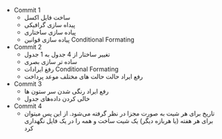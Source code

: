 - Commit 1
	- ساخت فایل اکسل
	- پیداه سازی گرافیکی
	- پیاده سازی ساختاری
	- پیاده سازی قوانین Conditional Formating
- Commit 2
	- تغییر ساختار از 4 جدول به 1 جدول
	- ساده تر سازی بصری
	- رفغ ایرادات Conditional Formating
	- رفع ایراد حالت حالت های مختلف موعد پرداخت
- Commit 3
	- رفع ایراد رنگی شدن سر ستون ها
	- خالی کردن داده‌های جدول
- Commit 4
	- تاریخ برای هر شیت به صورت مجزا در نظر گرفته می‌شود. از این پس میتوان برای هر هفته (یا هربازه دیگر) یک شیت ساخت و همه را در یک فایل نگهداری کرد